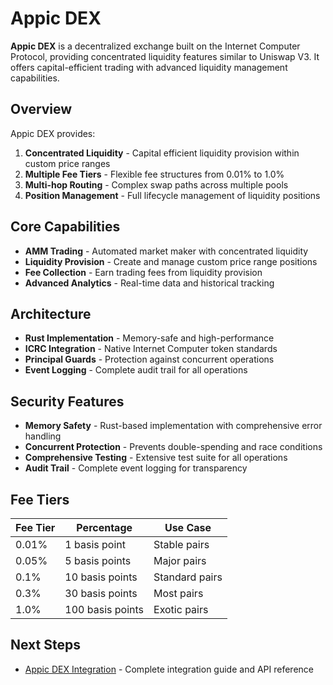 # Appic DEX

**Appic DEX** is a decentralized exchange built on the Internet Computer Protocol, providing concentrated liquidity features similar to Uniswap V3. It offers capital-efficient trading with advanced liquidity management capabilities.

## Overview

Appic DEX provides:

1. **Concentrated Liquidity** - Capital efficient liquidity provision within custom price ranges
2. **Multiple Fee Tiers** - Flexible fee structures from 0.01% to 1.0%
3. **Multi-hop Routing** - Complex swap paths across multiple pools
4. **Position Management** - Full lifecycle management of liquidity positions

## Core Capabilities

- **AMM Trading** - Automated market maker with concentrated liquidity
- **Liquidity Provision** - Create and manage custom price range positions
- **Fee Collection** - Earn trading fees from liquidity provision
- **Advanced Analytics** - Real-time data and historical tracking

## Architecture

- **Rust Implementation** - Memory-safe and high-performance
- **ICRC Integration** - Native Internet Computer token standards
- **Principal Guards** - Protection against concurrent operations
- **Event Logging** - Complete audit trail for all operations

## Security Features

- **Memory Safety** - Rust-based implementation with comprehensive error handling
- **Concurrent Protection** - Prevents double-spending and race conditions
- **Comprehensive Testing** - Extensive test suite for all operations
- **Audit Trail** - Complete event logging for transparency

## Fee Tiers

| Fee Tier | Percentage | Use Case |
|----------|------------|----------|
| 0.01% | 1 basis point | Stable pairs |
| 0.05% | 5 basis points | Major pairs |
| 0.1% | 10 basis points | Standard pairs |
| 0.3% | 30 basis points | Most pairs |
| 1.0% | 100 basis points | Exotic pairs |

## Next Steps

- [Appic DEX Integration](appic_dex_integration.md) - Complete integration guide and API reference